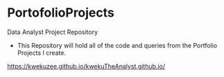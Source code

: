 # PortofolioProjects
Data Analyst Project Repository

+ This Repository will hold all of the code and queries from the Portfolio Projects I create.

https://kwekuzee.github.io/kwekuTheAnalyst.github.io/
